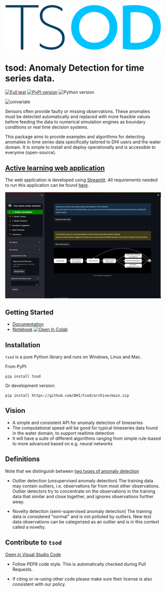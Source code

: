 <img src="https://raw.githubusercontent.com/DHI/tsod/main/images/logo/tsod.png" width="600">

# tsod: Anomaly Detection for time series data.

[![Full test](https://github.com/DHI/tsod/actions/workflows/test.yml/badge.svg)](https://github.com/DHI/tsod/actions/workflows/test.yml)
[![PyPI version](https://badge.fury.io/py/tsod.svg)](https://badge.fury.io/py/tsod)
![Python version](https://img.shields.io/pypi/pyversions/tsod.svg) 

![univariate](https://raw.githubusercontent.com/DHI/tsod/main/images/anomaly.png)

Sensors often provide faulty or missing observations. These anomalies must be detected automatically and replaced with more feasible values before feeding the data to numerical simulation engines as boundary conditions or real time decision systems.

This package aims to provide examples and algorithms for detecting anomalies in time series data specifically tailored to DHI users and the water domain. It is simple to install and deploy operationally and is accessible to everyone (open-source).

## [Active learning web application](https://github.com/DHI/tsod/blob/main/tsod/active_learning/)

The web application is developed using [Streamlit](https://streamlit.io/). All requirements needed to run this application can be found [here](https://github.com/DHI/tsod/blob/main/.devcontainer/Dockerfile).

![](images/active_learning_app.png)



## Getting Started

* [Documentation](https://dhi.github.io/tsod/getting_started.html)
* [Notebook](https://github.com/DHI/tsod/blob/main/notebooks/Getting%20started.ipynb) [![Open In Colab](https://colab.research.google.com/assets/colab-badge.svg)](http://colab.research.google.com/github/DHI/tsod/blob/main/notebooks/Getting%20started.ipynb)



## Installation

`tsod` is a pure Python library and runs on Windows, Linux and Mac.

From PyPI:

`pip install tsod`

Or development version:

`pip install https://github.com/DHI/tsod/archive/main.zip`

## Vision
* A simple and consistent API for anomaly detection of timeseries
* The computational speed will be good for typical timeseries data found in the water domain, to support realtime detection
* It will have a suite of different algorithms ranging from simple rule-based to more advanced based on e.g. neural networks

## Definitions
Note that we distinguish between [two types of anomaly detection](https://scikit-learn.org/stable/modules/outlier_detection.html)

- Outlier detection (unsupervised anomaly detection)
The training data may contain outliers, i.e. observations far from most other observations. Outlier detectors try to concentrate on the observations in the training data that similar and close together, and ignores observations further away.

- Novelty detection (semi-supervised anomaly detection)
The training data is considered "normal" and is not polluted by outliers. New test data observations can be categorized as an outlier and is in this context called a novelty.


## Contribute to `tsod`
[Open in Visual Studio Code](https://open.vscode.dev/DHI/tsod)
- Follow PEP8 code style. This is automatically checked during Pull Requests.

- If citing or re-using other code please make sure their license is also consistent with our policy.

